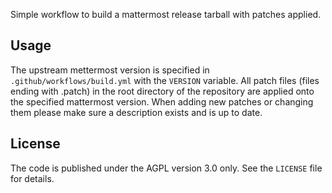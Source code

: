 Simple workflow to build a mattermost release tarball with patches
applied.

## Usage

The upstream mettermost version is specified in
`.github/workflows/build.yml` with the `VERSION` variable.
All patch files (files ending with .patch) in the root directory of the
repository are applied onto the specified mattermost version. When
adding new patches or changing them please make sure a description
exists and is up to date.

## License

The code is published under the AGPL version 3.0 only. See the
`LICENSE` file for details.

